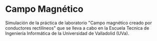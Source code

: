 Campo Magnético
===============

Simulación de la práctica de laboratorio "Campo magnético creado por conductores rectilineos" que se lleva a cabo en la Escuela Tecnica de Ingeniería Informática de la Universidad de Valladolid (UVa).
